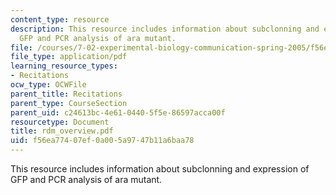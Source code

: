```yaml
---
content_type: resource
description: This resource includes information about subclonning and expression of
  GFP and PCR analysis of ara mutant.
file: /courses/7-02-experimental-biology-communication-spring-2005/f56ea77407ef0a005a9747b11a6baa78_rdm_overview.pdf
file_type: application/pdf
learning_resource_types:
- Recitations
ocw_type: OCWFile
parent_title: Recitations
parent_type: CourseSection
parent_uid: c24613bc-4e61-0440-5f5e-86597acca00f
resourcetype: Document
title: rdm_overview.pdf
uid: f56ea774-07ef-0a00-5a97-47b11a6baa78
---
```

This resource includes information about subclonning and expression of GFP and PCR analysis of ara mutant.

